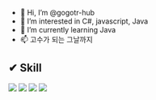 - 👋 Hi, I’m @gogotr-hub
- 👀 I’m interested in C#, javascript, Java
- 🌱 I’m currently learning Java
- 📫 고수가 되는 그날까지

## ✔ Skill
<img src="https://img.shields.io/badge/.NET-512BD4?style=for-the-badge&logo=.NET&logoColor=white"> <img src="https://img.shields.io/badge/MSSQL-CC2927?style=for-the-badge&logo=Microsoft SQL Server&logoColor=white"> <img src="https://img.shields.io/badge/JavaScript-F7DF1E?style=for-the-badge&logo=JavaScript&logoColor=white"> <img src="https://img.shields.io/badge/C_Sharp-239120?style=for-the-badge&logo=C Sharp&logoColor=white"> 

<!---
[![Solved.ac Profile](http://mazassumnida.wtf/api/v2/generate_badge?boj=gogotr)](https://solved.ac/gogotr/)
--->


<!---
gogotr-hub/gogotr-hub is a ✨ special ✨ repository because its `README.md` (this file) appears on your GitHub profile.
You can click the Preview link to take a look at your changes.
--->

